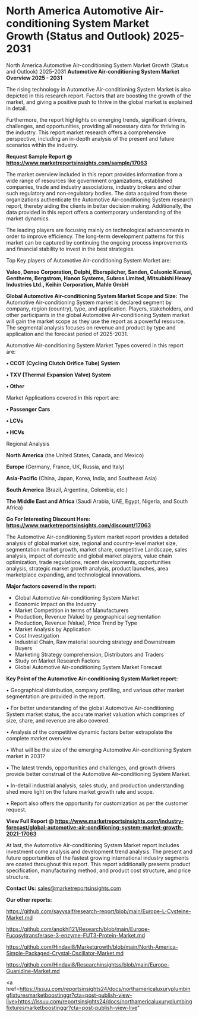 # North America Automotive Air-conditioning System Market Growth (Status and Outlook) 2025-2031
North America Automotive Air-conditioning System Market Growth (Status and Outlook) 2025-2031
<Strong> Automotive Air-conditioning System Market Overview 2025 - 2031</strong>

The rising technology in Automotive Air-conditioning System Market is also depicted in this research report. Factors that are boosting the growth of the market, and giving a positive push to thrive in the global market is explained in detail.

Furthermore, the report highlights on emerging trends, significant drivers, challenges, and opportunities, providing all necessary data for thriving in the industry. This report market research offers a comprehensive perspective, including an in-depth analysis of the present and future scenarios within the industry.

<strong>Request Sample Report @ <a href=https://www.marketreportsinsights.com/sample/17063>https://www.marketreportsinsights.com/sample/17063</a></strong>

The market overview included in this report provides information from a wide range of resources like government organizations, established companies, trade and industry associations, industry brokers and other such regulatory and non-regulatory bodies. The data acquired from these organizations authenticate the Automotive Air-conditioning System research report, thereby aiding the clients in better decision making. Additionally, the data provided in this report offers a contemporary understanding of the market dynamics.

The leading players are focusing mainly on technological advancements in order to improve efficiency. The long-term development patterns for this market can be captured by continuing the ongoing process improvements and financial stability to invest in the best strategies.

Top Key players of Automotive Air-conditioning System Market are:

<strong>Valeo, Denso Corporation, Delphi, Eberspächer, Sanden, Calsonic Kansei, Gentherm, Bergstrom, Hanon Systems, Subros Limited, Mitsubishi Heavy Industries Ltd., Keihin Corporation, Mahle GmbH</strong>

<strong><b>Global Automotive Air-conditioning System Market Scope and Size:</b></strong>
The Automotive Air-conditioning System market is declared segment by company, region (country), type, and application. Players, stakeholders, and other participants in the global Automotive Air-conditioning System market will gain the market scope as they use the report as a powerful resource. The segmental analysis focuses on revenue and product by type and application and the forecast period of 2025-2031.

Automotive Air-conditioning System Market Types covered in this report are:

<strong>• CCOT (Cycling Clutch Orifice Tube) System

• TXV (Thermal Expansion Valve) System

• Other</strong>

Market Applications covered in this report are:

<strong>• Passenger Cars

• LCVs

• HCVs</strong> 

Regional Analysis

<strong>North America</strong> (the United States, Canada, and Mexico)

<strong>Europe</strong> (Germany, France, UK, Russia, and Italy)

<strong>Asia-Pacific</strong> (China, Japan, Korea, India, and Southeast Asia)

<strong>South America</strong> (Brazil, Argentina, Colombia, etc.)

<strong>The Middle East and Africa</strong> (Saudi Arabia, UAE, Egypt, Nigeria, and South Africa)

<strong>Go For Interesting Discount Here: <a href=https://www.marketreportsinsights.com/discount/17063>https://www.marketreportsinsights.com/discount/17063</a></strong>

The Automotive Air-conditioning System market report provides a detailed analysis of global market size, regional and country-level market size, segmentation market growth, market share, competitive Landscape, sales analysis, impact of domestic and global market players, value chain optimization, trade regulations, recent developments, opportunities analysis, strategic market growth analysis, product launches, area marketplace expanding, and technological innovations.

<strong><b>Major factors covered in the report:</b></strong>
<ul>
  <li>Global Automotive Air-conditioning System Market </li>
  <li>Economic Impact on the Industry</li>
  <li>Market Competition in terms of Manufacturers</li>
  <li>Production, Revenue (Value) by geographical segmentation</li>
  <li>Production, Revenue (Value), Price Trend by Type</li>
  <li>Market Analysis by Application</li>
  <li>Cost Investigation</li>
  <li>Industrial Chain, Raw material sourcing strategy and Downstream Buyers</li>
  <li>Marketing Strategy comprehension, Distributors and Traders</li>
  <li>Study on Market Research Factors</li>
  <li>Global Automotive Air-conditioning System Market Forecast</li>
</ul>

<strong><b>Key Point of the Automotive Air-conditioning System Market report:</b></strong>

• Geographical distribution, company profiling, and various other market segmentation are provided in the report.

• For better understanding of the global Automotive Air-conditioning System market status, the accurate market valuation which comprises of size, share, and revenue are also covered.

• Analysis of the competitive dynamic factors better extrapolate the complete market overview

• What will be the size of the emerging Automotive Air-conditioning System market in 2031?

• The latest trends, opportunities and challenges, and growth drivers provide better construal of the Automotive Air-conditioning System Market.

• In-detail industrial analysis, sales study, and production understanding shed more light on the future market growth rate and scope.

• Report also offers the opportunity for customization as per the customer request.

<strong><b>View Full Report @ <a href=https://www.marketreportsinsights.com/industry-forecast/global-automotive-air-conditioning-system-market-growth-2021-17063>https://www.marketreportsinsights.com/industry-forecast/global-automotive-air-conditioning-system-market-growth-2021-17063</a></b></strong>


At last, the Automotive Air-conditioning System Market report includes investment come analysis and development trend analysis. The present and future opportunities of the fastest growing international industry segments are coated throughout this report. This report additionally presents product specification, manufacturing method, and product cost structure, and price structure.

<strong>Contact Us:</strong>
sales@marketreportsinsights.com

<strong>Our other reports:</strong>

<a href=https://github.com/sayysaif/research-report/blob/main/Europe-L-Cysteine-Market.md>https://github.com/sayysaif/research-report/blob/main/Europe-L-Cysteine-Market.md</a>

<a href=https://github.com/anokhi121/Research/blob/main/Europe-Fucosyltransferase-3-enzyme-FUT3-Protein-Market.md>https://github.com/anokhi121/Research/blob/main/Europe-Fucosyltransferase-3-enzyme-FUT3-Protein-Market.md</a>

<a href=https://github.com/Hindavi8/Marketgrowth/blob/main/North-America-Simple-Packaged-Crystal-Oscillator-Market.md>https://github.com/Hindavi8/Marketgrowth/blob/main/North-America-Simple-Packaged-Crystal-Oscillator-Market.md</a>

<a href=https://github.com/Hindavi8/Researchinsightss/blob/main/Europe-Guanidine-Market.md>https://github.com/Hindavi8/Researchinsightss/blob/main/Europe-Guanidine-Market.md</a>

<a href=https://issuu.com/reportsinsights24/docs/northamericaluxuryplumbingfixturesmarketboostinggr?cta=post-publish-view-live>https://issuu.com/reportsinsights24/docs/northamericaluxuryplumbingfixturesmarketboostinggr?cta=post-publish-view-live</a>"
